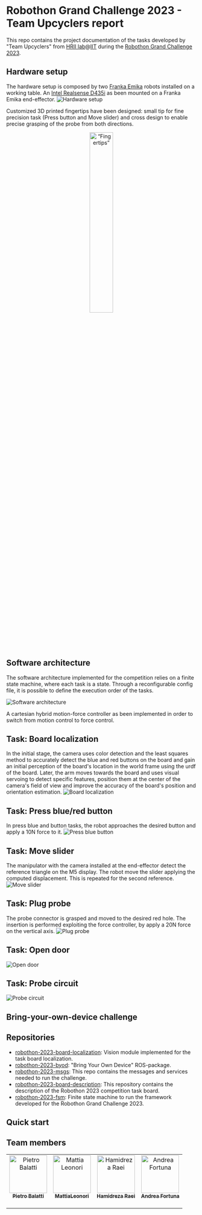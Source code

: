 # Robothon Grand Challenge 2023 - Team Upcyclers report
This repo contains the project documentation of the tasks developed by "Team Upcyclers" from [HRII lab](https://hri.iit.it/)@[IIT](https://www.iit.it/it/home)  during the [Robothon Grand Challenge 2023](https://automatica-munich.com/en/munich-i/robothon/).

## Hardware setup
The hardware setup is composed by two [Franka Emika](https://www.franka.de/) robots installed on a working table. An [Intel Realsense D435i](https://www.intelrealsense.com/depth-camera-d435i/) as been mounted on a Franka Emika end-effector. 
![Hardware setup](./docs/imgs/hardware_setup.png "Hardware setup")

Customized 3D printed fingertips have been designed: small tip for fine precision task (Press button and Move slider) and cross design to enable precise grasping of the probe from both directions. 
<p align="center">
  <img src="./docs/imgs/fingertips.png" alt= “Fingertips” width="35%" height="35%">
</p>

## Software architecture
The software architecture implemented for the competition relies on a finite state machine, where each task is a state. Through a reconfigurable config file, it is possible to define the execution order of the tasks.

![Software architecture](./docs/imgs/sw_architecture.png "Software architecture")

A cartesian hybrid motion-force controller as been implemented in order to switch from motion control to force control.

## Task: Board localization
In the initial stage, the camera uses color detection and the least squares method to accurately detect the blue and red buttons on the board and gain an initial perception of the board's location in the world frame using the urdf of the board. Later, the arm moves towards the board and uses visual servoing to detect specific features, position them at the center of the camera's field of view and improve the accuracy of the board's position and orientation estimation.
![Board localization](./docs/imgs/tasks/board_localization.png "Board localization")

## Task: Press blue/red button
In press blue and button tasks, the robot approaches the desired button and apply a 10N force to it.
![Press blue button](./docs/imgs/tasks/press_blue_button.png "Press blue button")

## Task: Move slider
The manipulator with the camera installed at the end-effector detect the reference triangle on the M5 display. The robot move the slider applying the computed displacement. This is repeated for the second reference.
![Move slider](./docs/imgs/tasks/move_slider.png "Move slider")

## Task: Plug probe
The probe connector is grasped and moved to the desired red hole. The insertion is performed exploiting the force controller, by apply a 20N force on the vertical axis.
![Plug probe](./docs/imgs/tasks/moving_plug.png "Plug probe")

## Task: Open door
![Open door](./docs/imgs/tasks/open_door3.png "Open door")

## Task: Probe circuit
![Probe circuit](./docs/imgs/tasks/probe2.png "Probe circuit")

## Bring-your-own-device challenge


## Repositories
- [robothon-2023-board-localization](https://github.com/hrii-iit/robothon-2023-board-localization): Vision module implemented for the task board localization.
- [robothon-2023-byod](https://github.com/hrii-iit/robothon-2023-byod): "Bring Your Own Device" ROS-package.
- [robothon-2023-msgs](https://github.com/hrii-iit/robothon-2023-msgs): This repo contains the messages and services needed to run the challenge.
- [robothon-2023-board-description](https://github.com/hrii-iit/robothon-2023-board-description): This repository contains the description of the Robothon 2023 competition task board.
- [robothon-2023-fsm](https://github.com/hrii-iit/robothon-2023-fsm): Finite state machine to run the framework developed for the Robothon Grand Challenge 2023.

## Quick start


## Team members

<table>
  <tbody>
    <tr>
      <td align="center"><a href="https://github.com/pietrobalatti"><img src="https://github.com/pietrobalatti.png" width="100px;" alt="Pietro Balatti"/><br /><sub><b>Pietro Balatti<br /></b></sub></a><br /></td>
      <td align="center"><a href="https://github.com/mleonori"><img src="https://github.com/mleonori.png" width="100px;" alt="Mattia Leonori"/><br /><sub><b>MattiaLeonori<br /></b></sub></a><br /></td>
     <td align="center"><a href="https://github.com/Hamidraei23"><img src="https://github.com/Hamidraei23.png" width="100px;" alt="Hamidreza Raei"/><br /><sub><b>Hamidreza Raei<br /></b></sub></a><br /></td>
      <td align="center"><a href="https://github.com/poliandre98"><img src="https://github.com/poliandre98.png" width="100px;" alt="Andrea Fortuna"/><br /><sub><b>Andrea Fortuna<br /></b></sub></a><br /></td>
    </tr>
  </tbody>
</table>
